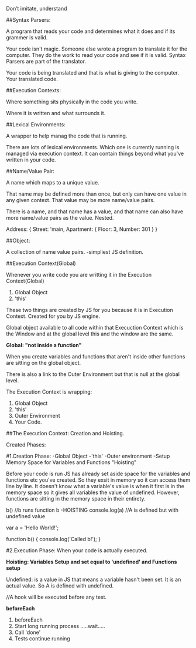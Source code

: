 Don’t imitate, understand


##Syntax Parsers: 

A program that reads your code and determines what it does and if its grammer is valid. 

Your code isn't magic. Someone else wrote a program to translate it for the computer. They do the work to read your code and see if it is valid. Syntax Parsers are part of the translator. 

Your code is being translated and that is what is giving to the computer. Your translated code.


##Execution Contexts:

Where something sits physically in the code you write.

Where it is written and what surrounds it.


##Lexical Environments: 

A wrapper to help manag the code that is running. 

There are lots of lexical environments. Which one is currently running is managed via execution context. It can contain things beyond what you've written in your code.


##Name/Value Pair:

A name which maps to a unique value. 

That name may be defined more than once, but only can have one value in any given context. That value may be more name/value pairs.

There is a name, and that name has a value, and that name can also have more name/value pairs as the value. Nested. 

Address: {
    Street: 'main,
    Apartment: {
        Floor: 3,
        Number: 301
    }
}

##Object:

A collection of name value pairs. -simpliest JS definition.

##Execution Context(Global)

Whenever you write code you are writting it in the Execution Context(Global)

1. Global Object
2. 'this'

These two things are created by JS for you because it is in Execution Context. Created for you by JS engine. 

Global object available to all code within that Execuction Context which is the Window and at the global level this and the window are the same. 

**Global: "not inside a function"**

When you create variables and functions that aren't inside other functions are sitting on the global object. 

There is also a link to the Outer Environment but that is null at the global level. 

The Execution Context is wrapping:

1. Global Object
2. 'this'
3. Outer Environment
4. Your Code.

##The Execution Context: Creation and Hoisting. 

Created Phases:

  #1.Creation Phase:
        -Global Object
        -'this'
        -Outer environment
        -Setup Memory Space for Variables and Functions "Hoisting"

Before your code is run JS has already set aside space for the variables and functions etc you've created. So they exsit in memory so it can access them line by line. It doesn't know what a variable's value is when it first is in the memory space so it gives all variables the value of undefined. However, functions are sitting in the memory space in their entirety. 

b() //b runs function b -HOISTING
console.log(a) //A is defined but with undefined value

var a = 'Hello World!';

function b() {
    console.log('Called b!');
}

  #2.Execution Phase:
    When your code is actually executed. 



**Hoisting: Variables Setup and set equal to 'undefined' and Functions setup**

Undefined: is a value in JS that means a variable hasn't been set. It is an actual value. So A is defined with undefined. 



//A hook will be executed before any test. 

**beforeEach**

1. beforeEach
2. Start long running process
.....wait.....
3. Call 'done'
4. Tests continue running 

